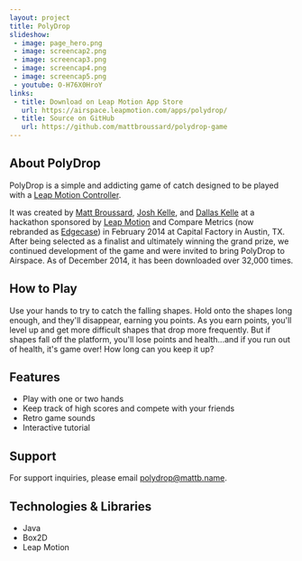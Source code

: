 ```yaml
---
layout: project
title: PolyDrop
slideshow:
 - image: page_hero.png
 - image: screencap2.png
 - image: screencap3.png
 - image: screencap4.png
 - image: screencap5.png
 - youtube: O-H76X0HroY
links:
 - title: Download on Leap Motion App Store
   url: https://airspace.leapmotion.com/apps/polydrop/
 - title: Source on GitHub
   url: https://github.com/mattbroussard/polydrop-game
---
```


## About PolyDrop

PolyDrop is a simple and addicting game of catch designed to be played with a [Leap Motion Controller](http://www.leapmotion.com/).

It was created by [Matt Broussard](http://mattb.name/), [Josh Kelle](http://joshkelle.com/), and [Dallas Kelle](http://dallaskelle.com/) at a hackathon sponsored by [Leap Motion](http://www.leapmotion.com/) and Compare Metrics (now rebranded as [Edgecase](http://edgecase.io/)) in February 2014 at Capital Factory in Austin, TX. After being selected as a finalist and ultimately winning the grand prize, we continued development of the game and were invited to bring PolyDrop to Airspace. As of December 2014, it has been downloaded over 32,000 times.

## How to Play

Use your hands to try to catch the falling shapes. Hold onto the shapes long enough, and they'll disappear, earning you points. As you earn points, you'll level up and get more difficult shapes that drop more frequently. But if shapes fall off the platform, you'll lose points and health...and if you run out of health, it's game over! How long can you keep it up?

## Features

* Play with one or two hands
* Keep track of high scores and compete with your friends
* Retro game sounds
* Interactive tutorial

## Support

For support inquiries, please email [polydrop@mattb.name](mailto:polydrop@mattb.name).

## Technologies & Libraries

* Java
* Box2D
* Leap Motion
